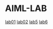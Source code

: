 # AIML-LAB
[lab01](https://colab.research.google.com/drive/1CFfUAeyPFRdCBoMTyQDIZ3cKDub1nVxT#scrollTo=PYat48YoigBq)
[lab02](https://colab.research.google.com/drive/1Hs0JMe5DemF7mIJomhsfL9wqMbA-Fzfq)
[lab5](https://colab.research.google.com/drive/19k4t5AQHzEcZQmJ8LfKFDyIgGLpIRu1-)
[lab6](https://colab.research.google.com/drive/1uir3LIz9JkUS4FhcPGBGB8igpmj33EvN)
